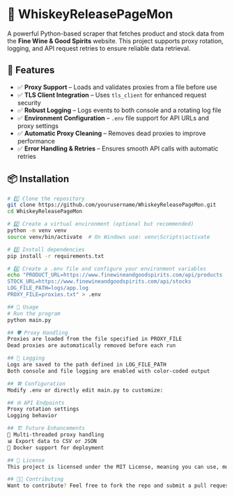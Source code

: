 # 🍾 WhiskeyReleasePageMon

A powerful Python-based scraper that fetches product and stock data from the **Fine Wine & Good Spirits** website. This project supports proxy rotation, logging, and API request retries to ensure reliable data retrieval.

## 🚀 Features

- ✅ **Proxy Support** – Loads and validates proxies from a file before use  
- ✅ **TLS Client Integration** – Uses `tls_client` for enhanced request security  
- ✅ **Robust Logging** – Logs events to both console and a rotating log file  
- ✅ **Environment Configuration** – `.env` file support for API URLs and proxy settings  
- ✅ **Automatic Proxy Cleaning** – Removes dead proxies to improve performance  
- ✅ **Error Handling & Retries** – Ensures smooth API calls with automatic retries  

## 📦 Installation

```sh
# 1️⃣ Clone the repository
git clone https://github.com/yourusername/WhiskeyReleasePageMon.git
cd WhiskeyReleasePageMon

# 2️⃣ Create a virtual environment (optional but recommended)
python -m venv venv
source venv/bin/activate  # On Windows use: venv\Scripts\activate

# 3️⃣ Install dependencies
pip install -r requirements.txt

# 4️⃣ Create a .env file and configure your environment variables
echo "PRODUCT_URL=https://www.finewineandgoodspirits.com/api/products
STOCK_URL=https://www.finewineandgoodspirits.com/api/stocks
LOG_FILE_PATH=logs/app.log
PROXY_FILE=proxies.txt" > .env

## 🔧 Usage
# Run the program
python main.py

## 🛡️ Proxy Handling
Proxies are loaded from the file specified in PROXY_FILE
Dead proxies are automatically removed before each run

## 📝 Logging
Logs are saved to the path defined in LOG_FILE_PATH
Both console and file logging are enabled with color-coded output

## 🛠 Configuration
Modify .env or directly edit main.py to customize:

## 🌐 API Endpoints
Proxy rotation settings
Logging behavior

## 🏗 Future Enhancements
🔄 Multi-threaded proxy handling
📊 Export data to CSV or JSON
🚀 Docker support for deployment

## 📜 License
This project is licensed under the MIT License, meaning you can use, modify, and distribute it, even for commercial purposes.

## 👨‍💻 Contributing
Want to contribute? Feel free to fork the repo and submit a pull request! 🚀
